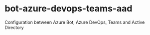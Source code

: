 # bot-azure-devops-teams-aad
Configuration between Azure Bot, Azure DevOps, Teams and Active Directory
